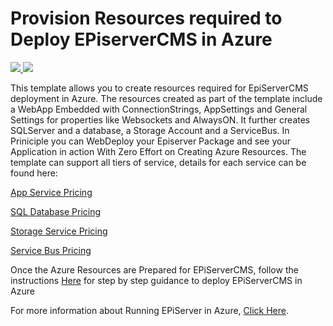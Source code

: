 # Provision Resources required to Deploy EPiserverCMS in Azure

<a href="https://portal.azure.com/#create/Microsoft.Template/uri/https%3A%2F%2Fraw.githubusercontent.com%2Fmtjerneld%2FARMDeployment%2Fmaster%2FEpiServer%2Fazuredeploy.json" target="_blank">
    <img src="http://azuredeploy.net/deploybutton.png"/>
</a>
<a href="http://armviz.io/#/?load=https%3A%2F%2Fraw.githubusercontent.com%2Fmtjerneld%2FARMDeployment%2Fmaster%2FEpiServer%2Fazuredeploy.json" target="_blank">
    <img src="http://armviz.io/visualizebutton.png"/>
</a>

This template allows you to create resources required for EpiServerCMS deployment in Azure. The resources created as part of the template include a WebApp Embedded with ConnectionStrings, AppSettings and General Settings for properties like Websockets and AlwaysON. It further creates SQLServer and a database, a Storage Account and a ServiceBus. In Priniciple you can WebDeploy your Episerver Package and see your Application in action With Zero Effort on Creating Azure Resources. The template can support all tiers of service, details for each service can be found here:

[App Service Pricing](https://azure.microsoft.com/en-us/pricing/details/app-service/)

[SQL Database Pricing](https://azure.microsoft.com/en-us/pricing/details/sql-database/)

[Storage Service Pricing](https://azure.microsoft.com/en-us/pricing/details/storage/blobs/)

[Service Bus Pricing](https://azure.microsoft.com/en-us/pricing/details/service-bus/)

Once the Azure Resources are Prepared for EPiServerCMS, follow the instructions [Here](http://world.episerver.com/documentation/Items/Developers-Guide/Episerver-CMS/9/Deployment/Deployment-scenarios/Deploying-to-Azure-webapps/) for step by step guidance to deploy EPiServerCMS in Azure

For more information about Running EPiServer in Azure, [Click Here](https://azure.microsoft.com/en-us/blog/announcing-episerver-cms-in-azure-marketplace-3/).